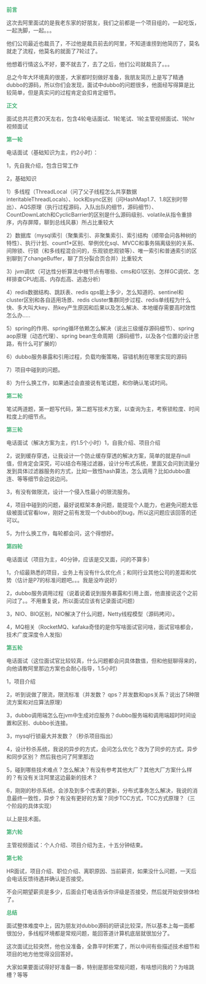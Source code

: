**<font style="color:rgb(72, 179, 120);">前言</font>**

<font style="color:rgb(74, 74, 74);">这次去阿里面试的是我老东家的好朋友，我们之前都是一个项目组的，一起吃饭，一起洗脚，一起。。。</font>

<font style="color:rgb(74, 74, 74);">他们公司最近也裁员了，不过他是裁员前去的阿里，不知道谁捞到他简历了，莫名就走了流程，他莫名的就面了7轮过了。</font>

<font style="color:rgb(74, 74, 74);">他想着行情这么不好，要不就去了，去了之后，他们公司就裁员了。。。</font>

<font style="color:rgb(74, 74, 74);">总之今年大环境真的很差，大家都时刻做好准备，我朋友简历上是写了精通dubbo的源码，所以你们会发现，面试中dubbo的问题很多，他面经写得算是比较简单，但是真实问的过程肯定会扣肯定细节。</font>

**<font style="color:rgb(72, 179, 120);">正文</font>**

<font style="color:rgb(74, 74, 74);">面试总共花费20天左右，包含4轮电话面试、1轮笔试、1轮主管视频面试、1轮hr视频面试</font>

**<font style="color:rgb(72, 179, 120);">第一轮</font>**

<font style="color:rgb(74, 74, 74);">电话面试（基础知识为主，约2小时）：</font>

<font style="color:rgb(74, 74, 74);">1，先自我介绍，包含日常工作</font>

<font style="color:rgb(74, 74, 74);">2，基础知识</font>

<font style="color:rgb(74, 74, 74);"> 1）多线程（ThreadLocal（问了父子线程怎么共享数据 interitableThreadLocals）、lock和sync区别（问HashMap1.7、1.8区别时带出）、AQS原理（执行过程源码，入队出队的细节，源码细节）、CountDownLatch和CyclicBarrier的区别是什么源码级别、volatile从指令重排序，内存屏障，聊到总线风暴）所占比重较大</font>

<font style="color:rgb(74, 74, 74);"> 2）数据库（mysql索引（聚集索引、非聚集索引、索引结构（顺带会问各种树的特性）、执行计划、count1*区别、举例优化sql、MVCC和事务隔离级别的关系、间隙锁、行锁（和多线程混合问的，乐观锁悲观锁等）、唯一索引和普通索引的区别聊到了changeBuffer，聊了页分裂合页合并）比重较大</font>

<font style="color:rgb(74, 74, 74);"> 3）jvm调优（可达性分析算法中根节点有哪些、cms和G1区别、怎样GC调优、怎样排查CPU彪高、内存彪高、逃逸分析）</font>

<font style="color:rgb(74, 74, 74);"> 4）redis数据结构、跳跃表、redis qps能上多少，怎么知道的、sentinel和cluster区别和各自适用场景、redis cluster集群同步过程、redis单线程为什么快、多大叫大key、热key产生原因和后果以及怎么解决、本地缓存需要高时效性怎么办.....</font>

<font style="color:rgb(74, 74, 74);"> 5）spring的作用、spring循环依赖怎么解决（说出三级缓存源码细节）、spring aop原理（动态代理）、spring bean生命周期（源码细节，以及各个位置的设计思路，有什么可扩展的）</font>

<font style="color:rgb(74, 74, 74);"> 6）dubbo服务暴露和引用过程，负载均衡策略，容错机制在哪里实现的源码</font>

<font style="color:rgb(74, 74, 74);"> 7）项目中碰到的问题。</font>

<font style="color:rgb(74, 74, 74);"> 8）为什么换工作，如果通过会直接说有笔试题，和你确认笔试时间。</font>

**<font style="color:rgb(72, 179, 120);">第二轮</font>**

<font style="color:rgb(74, 74, 74);">笔试两道题，第一题写代码，第二题写技术方案，以查询为主，考察锁粒度、时间粒度上的细节点。</font>

**<font style="color:rgb(72, 179, 120);">第三轮</font>**

<font style="color:rgb(74, 74, 74);">电话面试（解决方案为主，约1.5个小时）1，自我介绍、项目介绍</font>

<font style="color:rgb(74, 74, 74);">2，说到缓存穿透，让我设计一个防止缓存穿透的解决方案，简单的就是存null值，但肯定会深究，可以结合布隆过滤器，设计分布式系统，里面又会问到流量分发到具体过滤器服务的方式，比如一致性hash算法，怎么调用？比如dubbo直连、等等细节会边说边问。</font>

<font style="color:rgb(74, 74, 74);">3，有没有做限流，设计一个侵入性最小的限流服务。</font>

<font style="color:rgb(74, 74, 74);">4，项目中碰到的问题，最好说框架本身问题，能提现个人能力，也避免问题太低级被面试官看low，刚好之前有发现一个dubbo的bug，所以这问题应该回答的还可以。</font>

<font style="color:rgb(74, 74, 74);">5，为什么换工作，每轮都会问，这个得想好。</font>

**<font style="color:rgb(72, 179, 120);">第四轮</font>**

<font style="color:rgb(74, 74, 74);">电话面试（项目为主，40分钟，应该是交叉面，问的不算多）</font>

<font style="color:rgb(74, 74, 74);">1，介绍最熟悉的项目，业务上有没有什么优化点；和同行业其他公司的差距和优势（估计是P7的标准问题吧。。。我是没咋说好）</font>

<font style="color:rgb(74, 74, 74);">2，dubbo服务调用过程（说着说着说到服务暴露和引用上面，他直接说这个之前问过了。。不用重复说，所以面试应该有记录面试问题）</font>

<font style="color:rgb(74, 74, 74);">3，NIO、BIO区别，NIO解决了什么问题，Netty线程模型（源码拷问）。</font>

<font style="color:rgb(74, 74, 74);">4，MQ相关（RocketMQ、kafaka奇怪的是你写啥面试官问啥，面试官啥都会，技术广度深度令人发指）</font>

**<font style="color:rgb(72, 179, 120);">第五轮</font>**

<font style="color:rgb(74, 74, 74);">电话面试（这位面试官比较较真，什么问题都会问具体数值，但和他挺聊得来的，向他请教阿里那边方案也会耐心指导，1.5小时）</font>

<font style="color:rgb(74, 74, 74);">1，项目介绍</font>

<font style="color:rgb(74, 74, 74);">2，听到说做了限流，限流标准（并发数？ qps？并发数和qps关系？说出了5种限流方案和对应算法原理）</font>

<font style="color:rgb(74, 74, 74);">3，dubbo调用端怎么在jvm中生成对应服务？dubbo服务端和调用端超时时间设置和区别、dubbo长连接。</font>

<font style="color:rgb(74, 74, 74);">3，mysql行锁最大并发数？（秒杀项目指出）</font>

<font style="color:rgb(74, 74, 74);">4，设计秒杀系统，我说的异步的方式，会问怎么优化？改为了同步的方式，异步和同步区别？ 然后我也问了阿里那边</font>

<font style="color:rgb(74, 74, 74);">5，碰到哪些技术难点？怎么解决？有没有参考其他大厂？其他大厂方案什么样的？有没有关注阿里这边最新的技术？</font>

<font style="color:rgb(74, 74, 74);">6，刚刚的秒杀系统，会涉及到多个库表的更新，分布式事务怎么解决，我说的消息最终一致性，异步？有没有更好的方案？同步TCC方式，TCC方式原理？（三个阶段的具体实现）</font>

<font style="color:rgb(74, 74, 74);">以上是技术面。</font>

**<font style="color:rgb(72, 179, 120);">第六轮</font>**

<font style="color:rgb(74, 74, 74);">主管视频面试：个人介绍、项目介绍为主，十五分钟结束。</font>

**<font style="color:rgb(72, 179, 120);">第七轮</font>**

<font style="color:rgb(74, 74, 74);">HR面试，项目介绍、职位介绍、离职原因、当前薪资，如果没什么问题，一天后会电话反馈待遇并确认是否接受。</font>

<font style="color:rgb(74, 74, 74);">不会问期望薪资是多少，后面会打电话告诉你评级是否接受，然后就开始安排体检了。</font>

**<font style="color:rgb(72, 179, 120);">总结</font>**

<font style="color:rgb(74, 74, 74);">面试整体难度中上，因为朋友对dubbo源码的研读比较深，所以基本上每一面都很加分，多线程环境都是常规问题，能回答道计算机底层就很加分了。</font>

<font style="color:rgb(74, 74, 74);">这次面试比较突然，他也没准备，全靠平时积累了，所以中间有些描述技术细节和项目的地方他觉得没回答好。</font>

<font style="color:rgb(74, 74, 74);">大家如果要面试得好好准备一番，特别是那些常规问题，有啥想问我的？为啥跳槽？等等</font>


